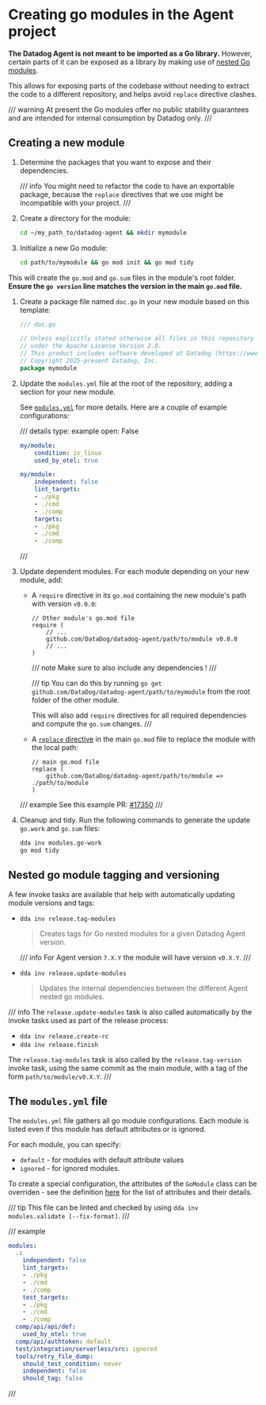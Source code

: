 # Creating go modules in the Agent project

**The Datadog Agent is not meant to be imported as a Go library.**
However, certain parts of it can be exposed as a library by making use of [nested Go modules](https://github.com/go-modules-by-example/index/blob/master/009_submodules/README.md).

This allows for exposing parts of the codebase without needing to extract the code to a different repository, and helps avoid `replace` directive clashes.

/// warning
At present the Go modules offer no public stability guarantees and are intended for internal consumption by Datadog only.
///

## Creating a new module

1. Determine the packages that you want to expose and their dependencies.

    /// info
    You might need to refactor the code to have an exportable package, because the `replace` directives that we use might be incompatible with your project.
    ///

1. Create a directory for the module:

    ```bash
    cd ~/my_path_to/datadog-agent && mkdir mymodule
    ```

2. Initialize a new Go module:

    ```bash
    cd path/to/mymodule && go mod init && go mod tidy
    ```
This will create the `go.mod` and `go.sum` files in the module's root folder. **Ensure the `go version` line matches the version in the main `go.mod` file.**

1. Create a package file named `doc.go` in your new module based on this template:

    ```go
    /// doc.go

    // Unless explicitly stated otherwise all files in this repository are licensed
    // under the Apache License Version 2.0.
    // This product includes software developed at Datadog (https://www.datadoghq.com/).
    // Copyright 2025-present Datadog, Inc.
    package mymodule
    ```

2. Update the `modules.yml` file at the root of the repository, adding a section for your new module.

    See [`modules.yml`](#the-modulesyml-file) for more details. Here are a couple of example configurations:

    /// details
        type: example
        open: False

    ```yaml
    my/module:
        condition: is_linux
        used_by_otel: true
    ```

    ```yaml
    my/module:
        independent: false
        lint_targets:
        - ./pkg
        - ./cmd
        - ./comp
        targets:
        - ./pkg
        - ./cmd
        - ./comp
    ```
    ///

3. Update dependent modules. For each module depending on your new module, add:

    - A `require` directive in its `go.mod` containing the new module's path with version `v0.0.0`:

        ```
        // Other module's go.mod file
        require (
            // ...
            github.com/DataDog/datadog-agent/path/to/module v0.0.0
            // ...
        )
        ```

        /// note
        Make sure to also include any dependencies !
        ///

        /// tip
        You can do this by running `go get github.com/DataDog/datadog-agent/path/to/mymodule` from the root folder of the other module.

        This will also add `require` directives for all required dependencies and compute the `go.sum` changes.
        ///

    - A [`replace` directive](https://go.dev/ref/mod#go-mod-file-replac) in the main `go.mod` file to replace the module with the local path:

        ```
        // main go.mod file
        replace (
 	        github.com/DataDog/datadog-agent/path/to/module => ./path/to/module
        )
        ```

    /// example
    See this example PR: [#17350](https://github.com/DataDog/datadog-agent/pull/17350/files)
    ///

4. Cleanup and tidy. Run the following commands to generate the update `go.work` and `go.sum` files:

    ```bash
    dda inv modules.go-work
    go mod tidy
    ```

## Nested go module tagging and versioning

A few invoke tasks are available that help with automatically updating module versions and tags:

* `dda inv release.tag-modules`

    > Creates tags for Go nested modules for a given Datadog Agent version.

    /// info
    For Agent version `7.X.Y` the module will have version `v0.X.Y`.
    ///

* `dda inv release.update-modules`

    > Updates the internal dependencies between the different Agent nested go modules.


/// info
The `release.update-modules` task is also called automatically by the invoke tasks used as part of the release process:

* `dda inv release.create-rc`
* `dda inv release.finish`

The `release.tag-modules` task is also called by the `release.tag-version` invoke task, using the same commit as the main module, with a tag of the form `path/to/module/v0.X.Y`.
///

## The `modules.yml` file

The `modules.yml` file gathers all go module configurations.
Each module is listed even if this module has default attributes or is ignored.

For each module, you can specify:

* `default` - for modules with default attribute values
* `ignored` - for ignored modules.

To create a special configuration, the attributes of the `GoModule` class can be overriden - see the definition [here](/tasks/libs/common/gomodules.py) for the list of attributes and their details.

/// tip
This file can be linted and checked by using `dda inv modules.validate [--fix-format]`.
///

/// example
```yaml
modules:
  .:
    independent: false
    lint_targets:
    - ./pkg
    - ./cmd
    - ./comp
    test_targets:
    - ./pkg
    - ./cmd
    - ./comp
  comp/api/api/def:
    used_by_otel: true
  comp/api/authtoken: default
  test/integration/serverless/src: ignored
  tools/retry_file_dump:
    should_test_condition: never
    independent: false
    should_tag: false
```
///
